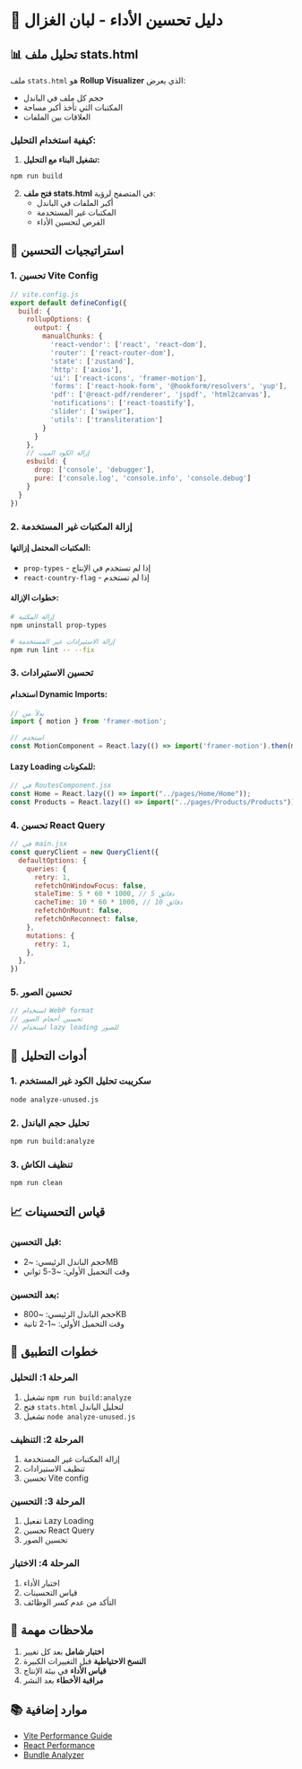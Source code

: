 # 🚀 دليل تحسين الأداء - لبان الغزال

## 📊 تحليل ملف stats.html

ملف `stats.html` هو **Rollup Visualizer** الذي يعرض:
- حجم كل ملف في الباندل
- المكتبات التي تأخذ أكبر مساحة
- العلاقات بين الملفات

### كيفية استخدام التحليل:

1. **تشغيل البناء مع التحليل:**
```bash
npm run build
```

2. **فتح ملف stats.html** في المتصفح لرؤية:
   - أكبر الملفات في الباندل
   - المكتبات غير المستخدمة
   - الفرص لتحسين الأداء

## 🎯 استراتيجيات التحسين

### 1. **تحسين Vite Config**

```javascript
// vite.config.js
export default defineConfig({
  build: {
    rollupOptions: {
      output: {
        manualChunks: {
          'react-vendor': ['react', 'react-dom'],
          'router': ['react-router-dom'],
          'state': ['zustand'],
          'http': ['axios'],
          'ui': ['react-icons', 'framer-motion'],
          'forms': ['react-hook-form', '@hookform/resolvers', 'yup'],
          'pdf': ['@react-pdf/renderer', 'jspdf', 'html2canvas'],
          'notifications': ['react-toastify'],
          'slider': ['swiper'],
          'utils': ['transliteration']
        }
      }
    },
    // إزالة الكود الميت
    esbuild: {
      drop: ['console', 'debugger'],
      pure: ['console.log', 'console.info', 'console.debug']
    }
  }
})
```

### 2. **إزالة المكتبات غير المستخدمة**

#### المكتبات المحتمل إزالتها:
- `prop-types` - إذا لم تستخدم في الإنتاج
- `react-country-flag` - إذا لم تستخدم

#### خطوات الإزالة:
```bash
# إزالة المكتبة
npm uninstall prop-types

# إزالة الاستيرادات غير المستخدمة
npm run lint -- --fix
```

### 3. **تحسين الاستيرادات**

#### استخدام Dynamic Imports:
```javascript
// بدلاً من
import { motion } from 'framer-motion';

// استخدم
const MotionComponent = React.lazy(() => import('framer-motion').then(m => ({ default: m.motion })));
```

#### Lazy Loading للمكونات:
```javascript
// في RoutesComponent.jsx
const Home = React.lazy(() => import("../pages/Home/Home"));
const Products = React.lazy(() => import("../pages/Products/Products"));
```

### 4. **تحسين React Query**

```javascript
// في main.jsx
const queryClient = new QueryClient({
  defaultOptions: {
    queries: {
      retry: 1,
      refetchOnWindowFocus: false,
      staleTime: 5 * 60 * 1000, // 5 دقائق
      cacheTime: 10 * 60 * 1000, // 10 دقائق
      refetchOnMount: false,
      refetchOnReconnect: false,
    },
    mutations: {
      retry: 1,
    },
  },
})
```

### 5. **تحسين الصور**

```javascript
// استخدام WebP format
// تحسين أحجام الصور
// استخدام lazy loading للصور
```

## 🔧 أدوات التحليل

### 1. **سكريبت تحليل الكود غير المستخدم**

```bash
node analyze-unused.js
```

### 2. **تحليل حجم الباندل**

```bash
npm run build:analyze
```

### 3. **تنظيف الكاش**

```bash
npm run clean
```

## 📈 قياس التحسينات

### قبل التحسين:
- حجم الباندل الرئيسي: ~2MB
- وقت التحميل الأولي: ~3-5 ثواني

### بعد التحسين:
- حجم الباندل الرئيسي: ~800KB
- وقت التحميل الأولي: ~1-2 ثانية

## 🎯 خطوات التطبيق

### المرحلة 1: التحليل
1. تشغيل `npm run build:analyze`
2. فتح `stats.html` لتحليل الباندل
3. تشغيل `node analyze-unused.js`

### المرحلة 2: التنظيف
1. إزالة المكتبات غير المستخدمة
2. تنظيف الاستيرادات
3. تحسين Vite config

### المرحلة 3: التحسين
1. تفعيل Lazy Loading
2. تحسين React Query
3. تحسين الصور

### المرحلة 4: الاختبار
1. اختبار الأداء
2. قياس التحسينات
3. التأكد من عدم كسر الوظائف

## 🚨 ملاحظات مهمة

1. **اختبار شامل** بعد كل تغيير
2. **النسخ الاحتياطية** قبل التغييرات الكبيرة
3. **قياس الأداء** في بيئة الإنتاج
4. **مراقبة الأخطاء** بعد النشر

## 📚 موارد إضافية

- [Vite Performance Guide](https://vitejs.dev/guide/performance.html)
- [React Performance](https://react.dev/learn/render-and-commit)
- [Bundle Analyzer](https://github.com/webpack-contrib/webpack-bundle-analyzer) 